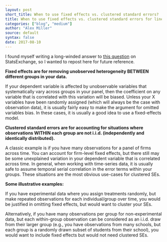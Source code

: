 ```yaml
---
layout: post
short_title: When to use fixed effects vs. clustered standard errors?
title: When to use fixed effects vs. clustered standard errors for linear regression on panel data?
categories: ["blog", "medium"]
author: "Alex Miller"
source: default
syntax: false
date: 2017-08-10
---
```


I found myself writing a long-winded answer to [this question](https://stats.stackexchange.com/q/185378/89253) on StatsExchange, so I wanted to repost here for future reference.

**Fixed effects are for removing unobserved heterogeneity BETWEEN different groups in your data.**

If your dependent variable is affected by unobservable variables that systematically vary across groups in your panel, then the coefficient on any variable that is correlated with this variation will be biased. Unless your X variables have been randomly assigned (which will always be the case with observation data), it is usually fairly easy to make the argument for omitted variables bias. In these cases, it is usually a good idea to use a fixed-effects model. 


**Clustered standard errors are for accounting for situations where observations WITHIN each group are not i.i.d. (independently and identically distributed).**

A classic example is if you have many observations for a panel of firms across time. You can account for firm-level fixed effects, but there still may be some unexplained variation in your dependent variable that is correlated across time. In general, when working with time-series data, it is usually safe to assume temporal serial correlation in the error terms within your groups. These situations are the most obvious use-cases for clustered SEs.

**Some illustrative examples:**

If you have experimental data where you assign treatments randomly, but make repeated observations for each individual/group over time, you would be justified in omitting fixed effects, but would want to cluster your SEs.

Alternatively, if you have many observations per group for non-experimental data, but each within-group observation can be considered as an i.i.d. draw from their larger group (e.g., you have observations from many schools, but each group is a randomly drawn subset of students from their school), you would want to include fixed effects but would not need clustered SEs.
